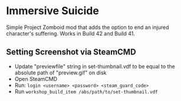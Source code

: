 # Immersive Suicide

Simple Project Zomboid mod that adds the option to end an injured character's suffering. Works in Build 42 and Build 41.

## Setting Screenshot via SteamCMD

- Update "previewfile" string in set-thumbnail.vdf to be equal to the absolute path of "preview.gif" on disk
- Open SteamCMD
- Run: `login <username> <password> <steam_guard_code>`
- Run `workshop_build_item /abs/path/to/set-thumbnail.vdf`
